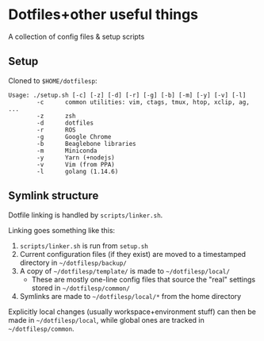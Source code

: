 # Dotfiles+other useful things

A collection of config files & setup scripts

## Setup

Cloned to `$HOME/dotfilesp`:

```
Usage: ./setup.sh [-c] [-z] [-d] [-r] [-g] [-b] [-m] [-y] [-v] [-l]
        -c      common utilities: vim, ctags, tmux, htop, xclip, ag, ...
        -z      zsh
        -d      dotfiles
        -r      ROS
        -g      Google Chrome
        -b      Beaglebone libraries
        -m      Miniconda
        -y      Yarn (+nodejs)
        -v      Vim (from PPA)
        -l      golang (1.14.6)
```

## Symlink structure

Dotfile linking is handled by `scripts/linker.sh`.

Linking goes something like this:

1. `scripts/linker.sh` is run from `setup.sh`
2. Current configuration files (if they exist) are moved to a timestamped
   directory in `~/dotfilesp/backup/`
3. A copy of `~/dotfilesp/template/` is made to `~/dotfilesp/local/`
   - These are mostly one-line config files that source the "real" settings
     stored in `~/dotfilesp/common/`
4. Symlinks are made to `~/dotfilesp/local/*` from the home directory

Explicitly local changes (usually workspace+environment stuff) can then be made
in `~/dotfilesp/local`, while global ones are tracked in `~/dotfilesp/common`.

